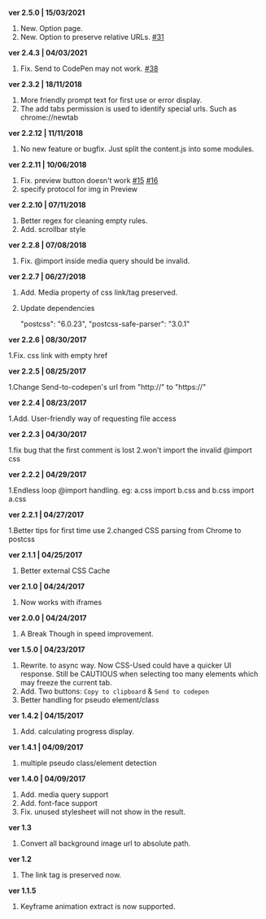 **ver 2.5.0 | 15/03/2021**

1. New. Option page.
2. New. Option to preserve relative URLs. [#31](https://github.com/painty/CSS-Used-ChromeExt/issues/31)

**ver 2.4.3 | 04/03/2021**

1. Fix. Send to CodePen may not work. [#38](https://github.com/painty/CSS-Used-ChromeExt/issues/38)

**ver 2.3.2 | 18/11/2018**

1. More friendly prompt text for first use or error display.
2. The add tabs permission is used to identify special urls. Such as chrome://newtab

**ver 2.2.12 | 11/11/2018**

1. No new feature or bugfix. Just split the content.js into some modules.

**ver 2.2.11 | 10/06/2018**

1. Fix. preview button doesn't work [#15](https://github.com/painty/CSS-Used-ChromeExt/issues/15) [#16](https://github.com/painty/CSS-Used-ChromeExt/pull/16)
2. specify protocol for img in Preview

**ver 2.2.10 | 07/11/2018**

1. Better regex for cleaning empty rules.
2. Add. scrollbar style

**ver 2.2.8 | 07/08/2018**

1. Fix. @import inside media query should be invalid.

**ver 2.2.7 | 06/27/2018**

1. Add. Media property of css link/tag preserved.
2. Update dependencies

    "postcss": "6.0.23",
    "postcss-safe-parser": "3.0.1"

**ver 2.2.6 | 08/30/2017**

1.Fix. css link with empty href

**ver 2.2.5 | 08/25/2017**

1.Change Send-to-codepen's url from "http://" to "https://"

**ver 2.2.4 | 08/23/2017**

1.Add. User-friendly way of requesting file access

**ver 2.2.3 | 04/30/2017**

1.fix bug that the first comment is lost
2.won't import the invalid @import css

**ver 2.2.2 | 04/29/2017**

1.Endless loop @import handling. eg: a.css import b.css and b.css import a.css

**ver 2.2.1 | 04/27/2017**

1.Better tips for first time use
2.changed CSS parsing from Chrome to postcss

**ver 2.1.1 | 04/25/2017**

1. Better external CSS Cache

**ver 2.1.0 | 04/24/2017**

1. Now works with iframes

**ver 2.0.0 | 04/24/2017**

1. A Break Though in speed improvement.

**ver 1.5.0 | 04/23/2017**

1. Rewrite. to async way. Now CSS-Used could have a quicker UI response. Still be CAUTIOUS when selecting too many elements which may freeze the current tab.
2. Add. Two buttons: `Copy to clipboard` & `Send to codepen`
3. Better handling for pseudo element/class

**ver 1.4.2 | 04/15/2017** 

1. Add. calculating progress display.

**ver 1.4.1 | 04/09/2017**

1. multiple pseudo class/element detection

**ver 1.4.0 | 04/09/2017** 

1. Add. media query support
2. Add. font-face support
3. Fix. unused stylesheet will not show in the result.

**ver 1.3**

1. Convert all background image url to absolute path.

**ver 1.2**

1. The link tag is preserved now.

**ver 1.1.5**

1. Keyframe animation extract is now supported.
